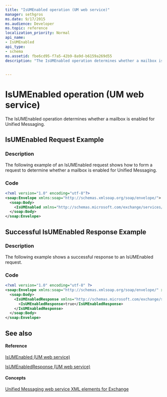 ```yaml
---
title: "IsUMEnabled operation (UM web service)"
manager: sethgros
ms.date: 9/17/2015
ms.audience: Developer
ms.topic: reference
localization_priority: Normal
api_name:
- IsUMEnabled
api_type:
- schema
ms.assetid: fbe6cd95-f7a5-42b9-8a9d-b6159a269d55
description: "The IsUMEnabled operation determines whether a mailbox is enabled for Unified Messaging."
 
 
---
```


# IsUMEnabled operation (UM web service)

The IsUMEnabled operation determines whether a mailbox is enabled for Unified Messaging.
  
## IsUMEnabled Request Example

### Description

The following example of an IsUMEnabled request shows how to form a request to determine whether a mailbox is enabled for Unified Messaging.
  
### Code

```XML
<?xml version="1.0" encoding="utf-8"?>
<soap:Envelope xmlns:soap="http://schemas.xmlsoap.org/soap/envelope/">
  <soap:Body>
    <IsUMEnabled xmlns="http://schemas.microsoft.com/exchange/services/2006/messages" />
  </soap:Body>
</soap:Envelope>
```

## Successful IsUMEnabled Response Example

### Description

The following example shows a successful response to an IsUMEnabled request.
  
### Code

```XML
<?xml version="1.0" encoding="utf-8" ?>
<soap:Envelope xmlns:soap="http://schemas.xmlsoap.org/soap/envelope/" xmlns:xsi="http://www.w3.org/2001/XMLSchema-instance" xmlns:xsd="http://www.w3.org/2001/XMLSchema">
  <soap:Body>
    <IsUMEnabledResponse xmlns="http://schemas.microsoft.com/exchange/services/2006/messages">
      <IsUMEnabledResponse>true</IsUMEnabledResponse> 
    </IsUMEnabledResponse>
  </soap:Body>
</soap:Envelope>
```

## See also

#### Reference

[IsUMEnabled (UM web service)](isumenabled-um-web-service.md)
  
[IsUMEnabledResponse (UM web service)](isumenabledresponse-um-web-service.md)
#### Concepts

[Unified Messaging web service XML elements for Exchange](unified-messaging-web-service-xml-elements-for-exchange.md)

